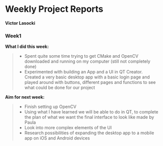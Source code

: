 # Weekly Project Reports

#### Victor Lasocki

### Week1

**What I did this week:**
> - Spent quite some time trying to get CMake and OpenCV downloaded and running on my computer (still not completely done) 
> - Experimented with building an App and a UI in QT Creator. Created a very basic desktop app with a basic login page and played around with buttons, 
> different pages and functions to see what could be done for our project

**Aim for next week:**
> - Finish setting up OpenCV
> - Using what I have learned we will be able to do in QT, to complete the plan of what we want the final interface to look like made by Paula
> - Look into more complex elements of the UI
> - Research possibilities of expanding the desktop app to a mobile app on iOS and Android devices
